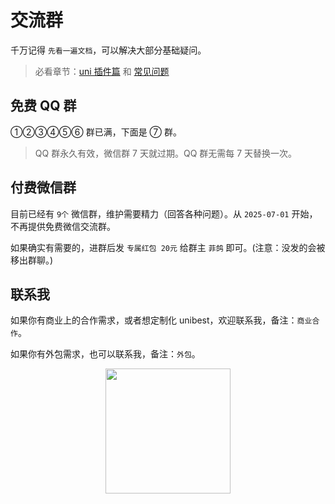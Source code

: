 # 交流群

千万记得 `先看一遍文档`，可以解决大部分基础疑问。

> 必看章节：[uni 插件篇](/base/3-plugin) 和 [常见问题](/base/14-faq)

## 免费 QQ 群

①②③④⑤⑥ 群已满，下面是 ⑦ 群。

<FreshImage src="https://oss.laf.run/ukw0y1-site/unibest-discussion-group/qq.jpg" alt="QQ群二维码" />

> QQ 群永久有效，微信群 7 天就过期。QQ 群无需每 7 天替换一次。

## 付费微信群

目前已经有 `9个` 微信群，维护需要精力（回答各种问题）。从 `2025-07-01` 开始，不再提供免费微信交流群。

如果确实有需要的，进群后发 `专属红包 20元` 给群主 `菲鸽` 即可。(注意：没发的会被移出群聊。)

<FreshImage src="https://oss.laf.run/ukw0y1-site/unibest-discussion-group/wechat-vip.jpg" alt="微信群VIP" />

## 联系我

如果你有商业上的合作需求，或者想定制化 unibest，欢迎联系我，备注：`商业合作`。

如果你有外包需求，也可以联系我，备注：`外包`。

<p style="text-align: center;">
<img width=200px src="https://oss.laf.run/ukw0y1-site/wx-me.jpg">
</p>
